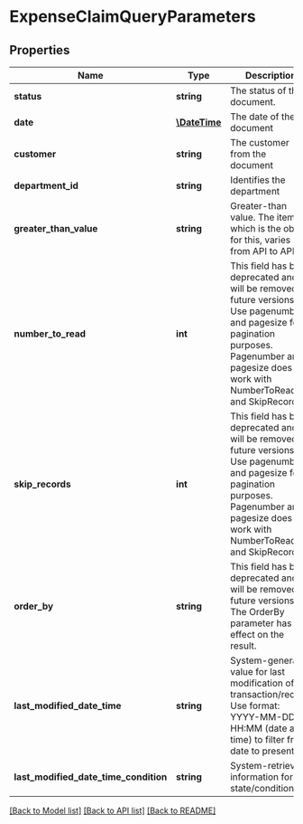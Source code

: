 # ExpenseClaimQueryParameters

## Properties
Name | Type | Description | Notes
------------ | ------------- | ------------- | -------------
**status** | **string** | The status of the document. | [optional] 
**date** | [**\DateTime**](\DateTime.md) | The date of the document | [optional] 
**customer** | **string** | The customer from the document | [optional] 
**department_id** | **string** | Identifies the department | [optional] 
**greater_than_value** | **string** | Greater-than value. The item which is the object for this, varies from API to API. | [optional] 
**number_to_read** | **int** | This field has been deprecated and will be removed in future versions. Use pagenumber and pagesize for pagination purposes. Pagenumber and pagesize does not work with NumberToRead and SkipRecords. | [optional] 
**skip_records** | **int** | This field has been deprecated and will be removed in future versions. Use pagenumber and pagesize for pagination purposes. Pagenumber and pagesize does not work with NumberToRead and SkipRecords. | [optional] 
**order_by** | **string** | This field has been deprecated and will be removed in future versions. The OrderBy parameter has no effect on the result. | [optional] 
**last_modified_date_time** | **string** | System-generated value for last modification of transaction/record. Use format: YYYY-MM-DD HH:MM (date and time) to filter from date to present. | [optional] 
**last_modified_date_time_condition** | **string** | System-retrieved information for state/condition. | [optional] 

[[Back to Model list]](../README.md#documentation-for-models) [[Back to API list]](../README.md#documentation-for-api-endpoints) [[Back to README]](../README.md)


